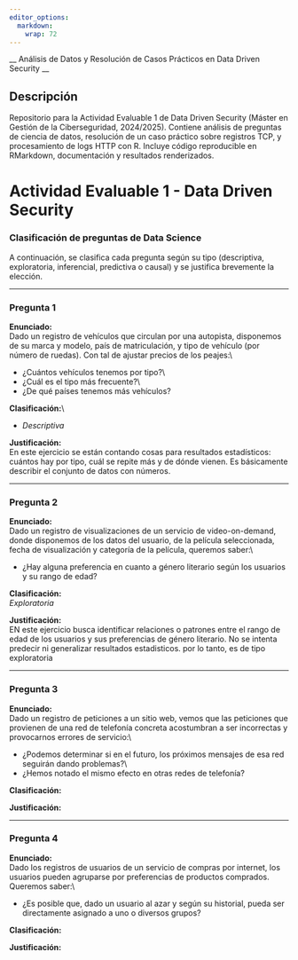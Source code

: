 ```yaml
---
editor_options: 
  markdown: 
    wrap: 72
---
```

__ Análisis de Datos y Resolución de Casos Prácticos en Data Driven
Security __



## Descripción

Repositorio para la Actividad Evaluable 1 de Data Driven Security
(Máster en Gestión de la Ciberseguridad, 2024/2025). Contiene análisis
de preguntas de ciencia de datos, resolución de un caso práctico sobre
registros TCP, y procesamiento de logs HTTP con R. Incluye código
reproducible en RMarkdown, documentación y resultados renderizados.

# Actividad Evaluable 1 - Data Driven Security

### Clasificación de preguntas de Data Science

A continuación, se clasifica cada pregunta según su tipo (descriptiva,
exploratoria, inferencial, predictiva o causal) y se justifica
brevemente la elección.

------------------------------------------------------------------------

### **Pregunta 1**

**Enunciado:**\
Dado un registro de vehículos que circulan por una autopista, disponemos
de su marca y modelo, país de matriculación, y tipo de vehículo (por
número de ruedas). Con tal de ajustar precios de los peajes:\
- ¿Cuántos vehículos tenemos por tipo?\
- ¿Cuál es el tipo más frecuente?\
- ¿De qué países tenemos más vehículos?

**Clasificación:**\
+ _Descriptiva_

**Justificación:**\
En este ejercicio se están contando cosas para resultados estadísticos:
cuántos hay por tipo, cuál se repite más y de dónde vienen. Es
básicamente describir el conjunto de datos con números.

------------------------------------------------------------------------

### **Pregunta 2**

**Enunciado:**\
Dado un registro de visualizaciones de un servicio de video-on-demand,
donde disponemos de los datos del usuario, de la película seleccionada,
fecha de visualización y categoría de la película, queremos saber:\
- ¿Hay alguna preferencia en cuanto a género literario según los
usuarios y su rango de edad?

**Clasificación:**\
_Exploratoria_

**Justificación:**\
EN este ejercicio busca identificar relaciones o patrones entre el rango
de edad de los usuarios y sus preferencias de género literario. No se
intenta predecir ni generalizar resultados estadisticos. por lo tanto,
es de tipo exploratoria

------------------------------------------------------------------------

### **Pregunta 3**

**Enunciado:**\
Dado un registro de peticiones a un sitio web, vemos que las peticiones
que provienen de una red de telefonía concreta acostumbran a ser
incorrectas y provocarnos errores de servicio:\
- ¿Podemos determinar si en el futuro, los próximos mensajes de esa red
seguirán dando problemas?\
- ¿Hemos notado el mismo efecto en otras redes de telefonía?

**Clasificación:**

**Justificación:**

------------------------------------------------------------------------

### **Pregunta 4**

**Enunciado:**\
Dado los registros de usuarios de un servicio de compras por internet,
los usuarios pueden agruparse por preferencias de productos comprados.
Queremos saber:\
- ¿Es posible que, dado un usuario al azar y según su historial, pueda
ser directamente asignado a uno o diversos grupos?

**Clasificación:**

**Justificación:**
